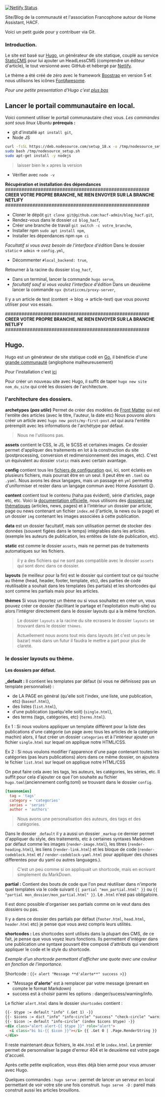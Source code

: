 [![Netlify Status](https://api.netlify.com/api/v1/badges/e318fb64-f86e-4572-bbc6-90598c22b842/deploy-status)](https://app.netlify.com/sites/hacf/deploys)

Site/Blog de la communauté et l'association Francophone autour de Home Assistant,  HACF.

Voici un petit guide pour y contribuer via Git.

### Introduction.

Le site est basé sur [Hugo](https://gohugo.io/), un générateur de site statique, couplé au service [StaticCMS](https://www.staticcms.org/) pour lui ajouter un HeadLessCMS (comprendre un éditeur d'article), le tout versionné avec GitHub et hébergé par [Netlify](https://www.netlify.com/).

Le thème a été créé de zéro avec le framework [Boostrap](https://getbootstrap.com/) en version 5 et nous utilisons les icônes [FontAwesome](https://fontawesome.com/).

*Pour une petite presentation d'Hugo c'est [plus bas](#hugo)*

## Lancer le portail communautaire en local.
Voici comment utiliser le portail communautaire chez vous.
*Les commandes sont sous linux Ubuntu*
**prérequis :**
* git d'installé `apt install git`,
* Node JS
```bash
curl -fsSL https://deb.nodesource.com/setup_18.x -o /tmp/nodesource_setup.sh
sudo bash /tmp/nodesource_setup.sh
sudo apt-get install -y nodejs
```
>laisser bien le `x` apres la version

* Vérifier avec `node -v`

**Récupération et installation des dépendances**
#####################################################
**CREER VOTRE PROPRE BRANCHE, NE RIEN ENVOYER SUR LA BRANCHE NETLIFY**
#####################################################
* Cloner le dépôt `git clone git@github.com:hacf-admin/blog_hacf.git`,
* Rendez-vous dans le dossier `cd blog_hacf`,
* Créer une branche de travail `git switch -c votre_branche`,
* Installer npm `sudo apt install npm`,
* Installer les dépendances npm `npm ci`

*Facultatif si vous avez besoin de l'interface d'édition*
Dans le dossier `static`-> `admin` -> `config.yml`,
* Décommenter `#local_backend: true`,

Retourner à la racine du dossier `blog_hacf`,
* Dans un terminal, lancer la commande `hugo serve`,
* *facultatif sauf si vous voulez l'interface d'édition* Dans un deuxième lancer la commande `npx @staticcms/proxy-server`,

Il y a un article de test (content -> blog -> article-test) que vous pouvez utiliser pour vos essais.

#####################################################
**CREER VOTRE PROPRE BRANCHE, NE RIEN ENVOYER SUR LA BRANCHE NETLIFY**
#####################################################

## Hugo.
Hugo est un générateur de site statique codé en [Go](https://go.dev/), il bénéficie d'une [grande communauté](https://discourse.gohugo.io/) (anglophone malheureusement)

Pour l'installation c'est [ici](https://gohugo.io/installation/)

Pour créer un nouveau site avec Hugo, il suffit de taper `hugo new site nom_du_site` qui créé les dossiers de l'architecture.
### l'architecture des dossiers.
**archetypes** **(*pas utile*)** Permet de créer des modèles de [Front Matter](https://gohugo.io/content-management/front-matter/) qui est l'entête des articles (avec le titre, l'auteur, la date etc)
Nous pouvons alors créer un article avec `hugo new posts/my-first-post.md` qui aura l'entête préremplit avec les informations de l'archétype par défaut.
>Nous ne l'utilisons pas.

**assets** contient le CSS, le JS, le SCSS et certaines images. Ce dossier permet d'appliquer des traitements en lot à la construction du site (postprocessing, conversion et redimensionnement des images, etc).
C'est un équivalent au dossier `static` mais avec certain avantage.

**config** contient tous les [fichiers de configuration](https://gohugo.io/getting-started/configuration/) qui, ici, sont éclatés en plusieurs fichiers, mais pourrait être en un seul. Il peut être en `.toml` ou `.yaml`. Nous avons les deux langages, mais un passage en `yml` permettra d'uniformiser et rester dans un langage commun avec Home Assistant :wink:.

**content** contient tout le contenu (haha pas évident), série d'articles, page etc, etc. Voici la [documentation officielle](https://gohugo.io/content-management/organization/), nous utilisons des [dossiers par thématiques](https://gohugo.io/content-management/organization/#page-bundles) (articles, news, pages) et à l'intérieur un dossier par article, page ou news contenant un fichier `index.md` (l'article, la news ou la page) et un dossier `img` contenant les images associées à cette publication.

**data** est un dossier facultatif, mais son utilisation permet de stocker des données (souvent figées dans le temps) intégrables dans les articles. (exemple les auteurs de publication, les entêtes de liste de publication, etc).

**static** est comme le dossier `assets`, mais ne permet pas de traitements automatiques sur les fichiers.
>il y a des fichiers qui ne sont pas compatible avec le dossier `assets` qui sont donc dans ce dossier.

**layouts** (le meilleur pour la fin) est le dossier qui contient tout ce qui touche au thème (head, header, footer, template, etc), des parties de code réutilisable a souhait dans les templates (les partials) et les shortcodes qui sont comme les partials mais pour les articles.

**thèmes** Si vous importez un thème ou si vous souhaitez en créer un, vous pouvez créer ce dossier (facilitant le partage et l'exploitation multi-site) ou alors l'intégrer directement dans le dossier layouts qui a la même fonction.
>Le dossier `layouts` a la racine du site ecrasera le dossier `layouts` se trouvant dans le dossier `thèmes`.

>Actuellement nous avons tout mis dans layouts (et c'est un peu le bazar) mais dans un futur il faudra le mettre a part pour plus de clareté.

### le dossier layouts ou thème.
#### Les dossiers par défaut.
**_default :** Il contient les templates par défaut (si vous ne définissez pas un template personnalisé) :
* de LA PAGE en général (qu'elle soit l'index, une liste, une publication, etc) (`baseof.html`),
* des listes (`list.html`),
* d'une publication (quelqu'elle soit) (`single.html`),
* des terms (tags, catégories, etc) (`terms.html`).

Ex 1 : Si nous voulons appliquer un template différent pour la liste des publications d'une catégorie (un page avec tous les articles de la catégorie machin) alors, il faut créer un dossier `categories` et à l'intérieur ajouter un fichier `single.html` sur lequel on applique notre HTML/CSS.

Ex 2 : Si nous voulons modifier l'apparence d'une page contenant toutes les catégories (pas leurs publications) alors dans ce même dossier, on ajoutera le fichier `list.html` sur lequel on applique notre HTML/CSS

On peut faire cela avec les tags, les auteurs, les catégories, les séries, etc. Il suffit pour cela d'ajouter ce que l'on souhaite au fichier `hugo.toml`(anciennement config.toml) se trouvant dans le dossier `config`.

```toml
[taxonomies]
  tag = 'tags'
  category = 'categories'
  series = 'series'
  author = 'authors'
```
>Nous avons une personalisation des auteurs, des tags et des catégories.

Dans le dossier `_default` il y a aussi un dossier `_markup` ce dernier permet d'appliquer du style, des traitements, etc à certaines syntaxes Markdown par défaut comme les images (`render-image.html`), les titres (`render-heading.html`), les liens (`render-link.html`) et les bloque de code (`render-codeblock.html` et / `render-codeblock-yaml.html` pour appliquer des choses differentes pour du yaml ou autres languages.).
>C'est un peu comme si on appliquait un shortcode, mais en ecrivant simplement du MarkDown.

**partial :** Contient des bouts de code que l'on peut réutiliser dans n'importe quel templates via le code suivant `{{ partial "mon_partial.html" }}` ou `{{ "partial mon_dossier/mon_partial.html" }}`. Le `.html` n'est pas obligatoire.

Il est donc possible d'organiser ses partials comme on le veut dans des dossiers ou pas.

Il y a dans ce dossier des partials par défaut (`footer.html`, `head.html`, `header.html` etc) je pense que vous avez compris leurs utilités.

**shortcodes :** Les shortcodes sont utilisés dans la plupart des CMS, de ce fait, je pense que vous voyez leurs fonctions. Ils permettent d'intégrer dans une publication une syntaxe pouvant être composé d'attributs qui viendront appliquer le code et le style du shortcode.

*Exemple d'un shortcode permettant d'afficher une quote avec une couleur en fonction de l'importance.*

Shortcode : `{{< alert "Message **d'alerte**" success >}}`
* "Message **d'alerte**" est à remplacer par votre message (prenant en compte le format Markdown)
* success est à choisir parmi les options : danger/sucess/warning/info.

Le fichier `alert.html` dans le dossier `shortcodes` contient :
```html
{{- $type := default "info" (.Get 1) -}}
{{- $icons := dict "info" "info-circle" "success" "check-circle" "warning" "exclamation-triangle" "danger" "x-circle"}}
{{- $icon := default "info-circle" (index $icons $type) -}}
<div class="alert alert-{{ $type }}" role="alert">
  <i class="bi bi-{{ $icon }}"></i> {{ .Get 0 | .Page.RenderString }}
</div>
```

Il reste maintenant deux fichiers, le `404.html` et le `index.html`.
Le premier permet de personnaliser la page d'erreur 404 et le deuxième est votre page d'accueil.

Après cette petite explication, vous êtes déjà bien armé pour vous amuser avec Hugo.

Quelques commandes :
`hugo serve` : permet de lancer un serveur en local permettant de voir votre site une fois construit.
`hugo serve -D` : pareil mais construit aussi les articles brouillons.
